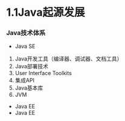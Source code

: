 # 1.1Java起源发展
### Java技术体系


- Java SE
1. Java开发工具（编译器、调试器、文档工具）
2. Java部署技术
3. User Interface Toolkits
4. 集成API
5. Java基本库
6. JVM 
- Java EE
- Java EE